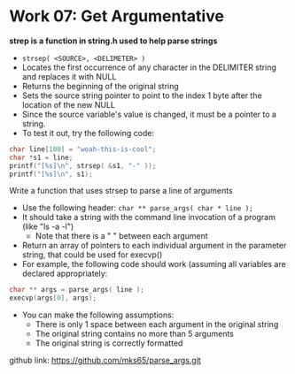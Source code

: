 # Work 07: Get Argumentative

**strep is a function in string.h used to help parse strings**
- `strsep( <SOURCE>, <DELIMETER> )`
- Locates the first occurrence of any character in the DELIMITER string and replaces it with NULL
- Returns the beginning of the original string
- Sets the source string pointer to point to the index 1 byte after the location of the new NULL
- Since the source variable's value is changed, it must be a pointer to a string.
- To test it out, try the following code:
 
```c
char line[100] = "woah-this-is-cool";
char *s1 = line;
printf("[%s]\n", strsep( &s1, "-" ));
printf("[%s]\n", s1);
```

Write a function that uses strsep to parse a line of arguments
- Use the following header: `char ** parse_args( char * line );`
- It should take a string with the command line invocation of a program (like "ls -a -l")
    - Note that there is a " " between each argument
- Return an array of pointers to each individual argument in the parameter string, that could be used for execvp()
- For example, the following code should work (assuming all variables are declared appropriately:
```c
char ** args = parse_args( line );
execvp(args[0], args);
```
- You can make the following assumptions:
    - There is only 1 space between each argument in the original string
    - The original string contains no more than 5 arguments
    - The original string is correctly formatted

github link: https://github.com/mks65/parse_args.git
